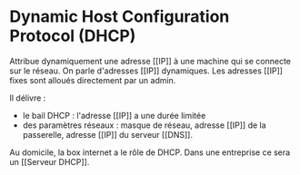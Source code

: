 
# Dynamic Host Configuration Protocol (DHCP)
Attribue dynamiquement une adresse [[IP]] à une machine qui se connecte sur le réseau. 
On parle d'adresses [[IP]] dynamiques. Les adresses [[IP]] fixes sont alloués directement par un admin. 

Il délivre :
- le bail DHCP : l'adresse [[IP]] a une durée limitée
- des paramètres réseaux : masque de réseau, adresse [[IP]] de la passerelle, adresse [[IP]] du serveur [[DNS]].

Au domicile, la box internet a le rôle de DHCP. Dans une entreprise ce sera un [[Serveur DHCP]]. 
